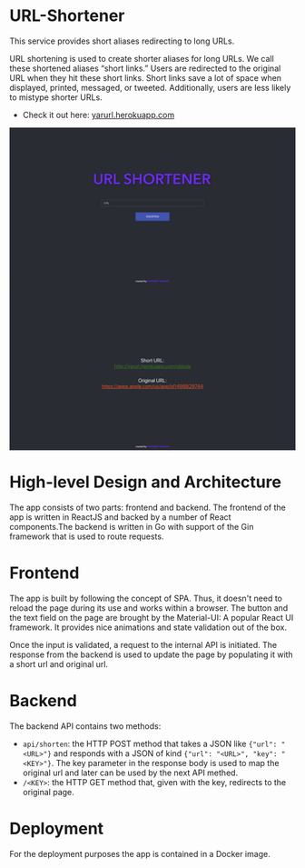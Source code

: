 # URL-Shortener

This service provides short aliases redirecting to long URLs.

URL shortening is used to create shorter aliases for long URLs. We call these shortened aliases “short links.” Users are redirected to the original URL when they hit these short links. Short links save a lot of space when displayed, printed, messaged, or tweeted. Additionally, users are less likely to mistype shorter URLs.

* Check it out here: [yarurl.herokuapp.com](http://yarurl.herokuapp.com/)

<img src="./static/main.png" width=600 style="display: flex; justify-content: center;"/>
<img src="./static/response.png" width=600 style="display: flex; justify-content: center;"/>

# High-level Design and Architecture

The app consists of two parts: frontend and backend. The frontend of the app is written in ReactJS and backed by a number of React components.The backend is written in Go with support of the Gin framework that is used to route requests.

# Frontend

The app is built by following the concept of SPA. Thus, it doesn't need to reload the page during its use and works within a browser. The button and the text field on the page are brought by the Material-UI: A popular React UI framework. It provides nice animations and state validation out of the box.


Once the input is validated, a request to the internal API is initiated. The response from the backend is used to update the page by populating it with a short url and original url.

# Backend

The backend API contains two methods:

* `api/shorten`: the HTTP POST method that takes a JSON like `{"url": "<URL>"}` and responds with a JSON of kind `{"url": "<URL>", "key": "<KEY>"}`. The key parameter in the response body is used to map the original url and later can be used by the next API methed.
* `/<KEY>`: the HTTP GET method that, given with the key, redirects to the original page.

# Deployment

For the deployment purposes the app is contained in a Docker image.